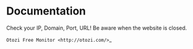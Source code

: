 Documentation
=============

Check your IP, Domain, Port, URL!
Be aware when the website is closed.

`Otozi Free Monitor <http://otozi.com/>`_

